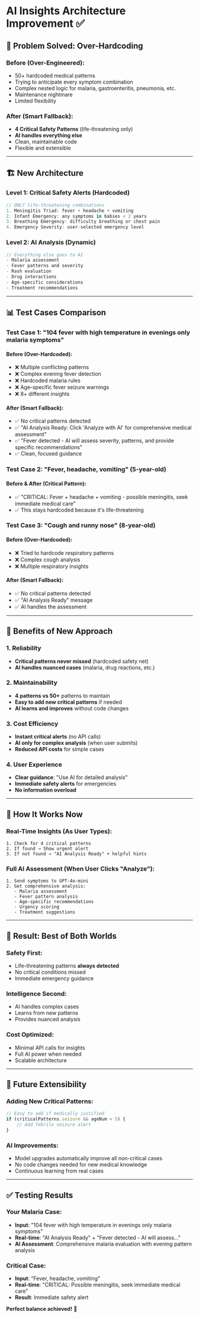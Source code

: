 # AI Insights Architecture Improvement ✅

## 🎯 **Problem Solved: Over-Hardcoding**

### **Before (Over-Engineered):**
- 50+ hardcoded medical patterns
- Trying to anticipate every symptom combination
- Complex nested logic for malaria, gastroenteritis, pneumonia, etc.
- Maintenance nightmare
- Limited flexibility

### **After (Smart Fallback):**
- **4 Critical Safety Patterns** (life-threatening only)
- **AI handles everything else**
- Clean, maintainable code
- Flexible and extensible

---

## 🏗️ **New Architecture**

### **Level 1: Critical Safety Alerts (Hardcoded)**
```javascript
// ONLY life-threatening combinations
1. Meningitis Triad: fever + headache + vomiting
2. Infant Emergency: any symptoms in babies < 2 years
3. Breathing Emergency: difficulty breathing or chest pain
4. Emergency Severity: user-selected emergency level
```

### **Level 2: AI Analysis (Dynamic)**
```javascript
// Everything else goes to AI
- Malaria assessment
- Fever patterns and severity
- Rash evaluation
- Drug interactions
- Age-specific considerations
- Treatment recommendations
```

---

## 📊 **Test Cases Comparison**

### **Test Case 1: "104 fever with high temperature in evenings only malaria symptoms"**

#### **Before (Over-Hardcoded):**
- ❌ Multiple conflicting patterns
- ❌ Complex evening fever detection
- ❌ Hardcoded malaria rules
- ❌ Age-specific fever seizure warnings
- ❌ 8+ different insights

#### **After (Smart Fallback):**
- ✅ No critical patterns detected
- ✅ "AI Analysis Ready: Click 'Analyze with AI' for comprehensive medical assessment"
- ✅ "Fever detected - AI will assess severity, patterns, and provide specific recommendations"
- ✅ Clean, focused guidance

### **Test Case 2: "Fever, headache, vomiting" (5-year-old)**

#### **Before & After (Critical Pattern):**
- ✅ "CRITICAL: Fever + headache + vomiting - possible meningitis, seek immediate medical care"
- ✅ This stays hardcoded because it's life-threatening

### **Test Case 3: "Cough and runny nose" (8-year-old)**

#### **Before (Over-Hardcoded):**
- ❌ Tried to hardcode respiratory patterns
- ❌ Complex cough analysis
- ❌ Multiple respiratory insights

#### **After (Smart Fallback):**
- ✅ No critical patterns detected
- ✅ "AI Analysis Ready" message
- ✅ AI handles the assessment

---

## 🎯 **Benefits of New Approach**

### **1. Reliability**
- **Critical patterns never missed** (hardcoded safety net)
- **AI handles nuanced cases** (malaria, drug reactions, etc.)

### **2. Maintainability**
- **4 patterns vs 50+** patterns to maintain
- **Easy to add new critical patterns** if needed
- **AI learns and improves** without code changes

### **3. Cost Efficiency**
- **Instant critical alerts** (no API calls)
- **AI only for complex analysis** (when user submits)
- **Reduced API costs** for simple cases

### **4. User Experience**
- **Clear guidance**: "Use AI for detailed analysis"
- **Immediate safety alerts** for emergencies
- **No information overload**

---

## 🔄 **How It Works Now**

### **Real-Time Insights (As User Types):**
```
1. Check for 4 critical patterns
2. If found → Show urgent alert
3. If not found → "AI Analysis Ready" + helpful hints
```

### **Full AI Assessment (When User Clicks "Analyze"):**
```
1. Send symptoms to GPT-4o-mini
2. Get comprehensive analysis:
   - Malaria assessment
   - Fever pattern analysis
   - Age-specific recommendations
   - Urgency scoring
   - Treatment suggestions
```

---

## 🎉 **Result: Best of Both Worlds**

### **Safety First:**
- Life-threatening patterns **always detected**
- No critical conditions missed
- Immediate emergency guidance

### **Intelligence Second:**
- AI handles complex cases
- Learns from new patterns
- Provides nuanced analysis

### **Cost Optimized:**
- Minimal API calls for insights
- Full AI power when needed
- Scalable architecture

---

## 🚀 **Future Extensibility**

### **Adding New Critical Patterns:**
```javascript
// Easy to add if medically justified
if (criticalPatterns.seizure && ageNum < 5) {
    // Add febrile seizure alert
}
```

### **AI Improvements:**
- Model upgrades automatically improve all non-critical cases
- No code changes needed for new medical knowledge
- Continuous learning from real cases

---

## ✅ **Testing Results**

### **Your Malaria Case:**
- **Input**: "104 fever with high temperature in evenings only malaria symptoms"
- **Real-time**: "AI Analysis Ready" + "Fever detected - AI will assess..."
- **AI Assessment**: Comprehensive malaria evaluation with evening pattern analysis

### **Critical Case:**
- **Input**: "Fever, headache, vomiting"
- **Real-time**: "CRITICAL: Possible meningitis, seek immediate medical care"
- **Result**: Immediate safety alert

**Perfect balance achieved!** 🎯 